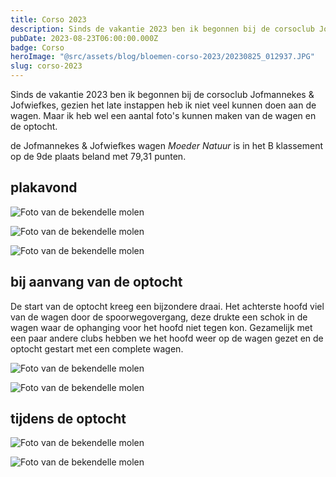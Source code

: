 ```yaml
---
title: Corso 2023
description: Sinds de vakantie 2023 ben ik begonnen bij de corsoclub Jofmannekes & Jofwiefkes.
pubDate: 2023-08-23T06:00:00.000Z
badge: Corso
heroImage: "@src/assets/blog/bloemen-corso-2023/20230825_012937.JPG"
slug: corso-2023
---
```


Sinds de vakantie 2023 ben ik begonnen bij de corsoclub Jofmannekes & Jofwiefkes, gezien het late instappen heb ik niet veel kunnen doen aan de wagen. Maar ik heb wel een aantal foto's kunnen maken van de wagen en de optocht.

de Jofmannekes & Jofwiefkes wagen *Moeder Natuur* is in het B klassement op de 9de plaats beland met 79,31 punten.


## plakavond

![Foto van de bekendelle molen](../../assets/blog/bloemen-corso-2023/20230824_234027.JPG)

![Foto van de bekendelle molen](../../assets/blog/bloemen-corso-2023/20230824_234105.JPG)

![Foto van de bekendelle molen](../../assets/blog/bloemen-corso-2023/20230825_011619.JPG)

## bij aanvang van de optocht
De start van de optocht kreeg een bijzondere draai.
Het achterste hoofd viel van de wagen door de spoorwegovergang, deze drukte een schok in de wagen waar de ophanging voor het hoofd niet tegen kon.
Gezamelijk met een paar andere clubs hebben we het hoofd weer op de wagen gezet en de optocht gestart met een complete wagen.

![Foto van de bekendelle molen](../../assets/blog/bloemen-corso-2023/20230825_012937.JPG)

![Foto van de bekendelle molen](../../assets/blog/bloemen-corso-2023/20230825_080122.JPG)

## tijdens de optocht

![Foto van de bekendelle molen](../../assets/blog/bloemen-corso-2023/20230825_092827.JPG)

![Foto van de bekendelle molen](../../assets/blog/bloemen-corso-2023/20230825_101206.JPG)